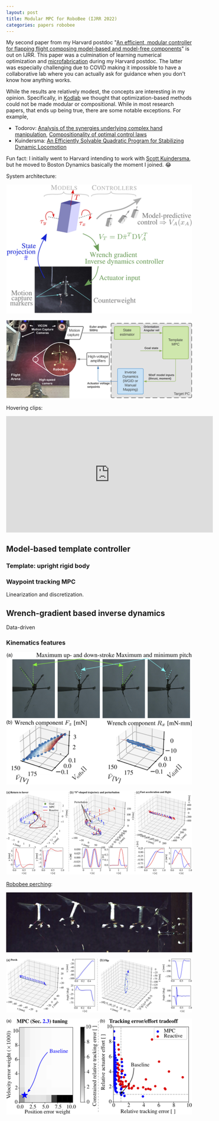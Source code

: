 ```yaml
---
layout: post
title: Modular MPC for RoboBee (IJRR 2022)
categories: papers robobee
---
```


My second paper from my Harvard postdoc "[An efficient, modular controller for flapping flight composing model-based and model-free components](https://journals.sagepub.com/doi/full/10.1177/02783649211063225)" is out on IJRR. This paper was a culmination of learning numerical optimization and [microfabrication](https://www.micro.seas.harvard.edu/research) during my Harvard postdoc. The latter was especially challenging due to COVID making it impossible to have a collaborative lab where you can actually ask for guidance when you don't know how anything works.

While the results are relatively modest, the concepts are interesting in my opinion. Specifically, in [Kodlab](https://kodlab.seas.upenn.edu/) we thought that optimization-based methods could not be made modular or compositional. While in most research papers, that ends up being true, there are some notable exceptions. For example,

- Todorov: [Analysis of the synergies underlying complex hand manipulation](https://homes.cs.washington.edu/~todorov/papers/TodorovEMBC04.pdf), [Compositionality of optimal control laws](https://scholar.archive.org/work/p3eeysqkf5aenir6yge7rq3lce/access/wayback/https://proceedings.neurips.cc/paper/2009/file/3eb71f6293a2a31f3569e10af6552658-Paper.pdf)
- Kuindersma: [An Efficiently Solvable Quadratic Program for Stabilizing Dynamic Locomotion](https://arxiv.org/abs/1311.1839)

Fun fact: I initially went to Harvard intending to work with [Scott Kuindersma](https://scottk.seas.harvard.edu/), but he moved to Boston Dynamics basically the moment I joined. 😂

System architecture:

![Figure 1](/images/images_large_10.1177_02783649211063225-fig1.jpeg)



![Figure 10](/images/images_large_10.1177_02783649211063225-fig10.jpeg)

Hovering clips:

<iframe width="560" height="315" src="https://www.youtube.com/embed/RV9CJE_unHk" title="YouTube video player" frameborder="0" allow="accelerometer; autoplay; clipboard-write; encrypted-media; gyroscope; picture-in-picture; web-share" allowfullscreen></iframe>

## Model-based template controller

### Template: upright rigid body

### Waypoint tracking MPC

Linearization and discretization.


## Wrench-gradient based inverse dynamics

Data-driven

### Kinematics features

![Figure 3](/images/images_large_10.1177_02783649211063225-fig3.jpeg)

![Figure 4](/images/images_large_10.1177_02783649211063225-fig4.jpeg)

[Robobee perching](https://www.science.org/doi/abs/10.1126/science.aaf1092):

![](/images/chira2016.png)

![Figure 5](/images/images_large_10.1177_02783649211063225-fig5.jpeg)


![Figure 7](/images/images_large_10.1177_02783649211063225-fig7.jpeg)
